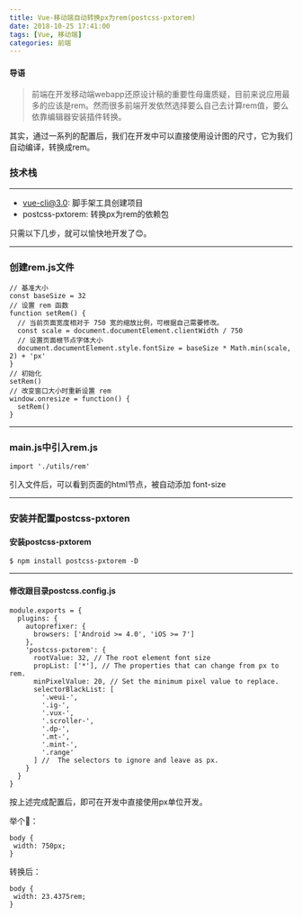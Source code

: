 ```yaml
---
title: Vue-移动端自动转换px为rem(postcss-pxtorem)
date: 2018-10-25 17:41:00
tags: [Vue, 移动端]
categories: 前端
---
```


#### 导语
> 前端在开发移动端webapp还原设计稿的重要性母庸质疑，目前来说应用最多的应该是rem。然而很多前端开发依然选择要么自己去计算rem值，要么依靠编辑器安装插件转换。

<!--more-->
其实，通过一系列的配置后，我们在开发中可以直接使用设计图的尺寸，它为我们自动编译，转换成rem。

### 技术栈

***

* vue-cli@3.0: 脚手架工具创建项目
* postcss-pxtorem: 转换px为rem的依赖包

只需以下几步，就可以愉快地开发了😊。

***
### 创建rem.js文件

```
// 基准大小
const baseSize = 32
// 设置 rem 函数
function setRem() {
  // 当前页面宽度相对于 750 宽的缩放比例，可根据自己需要修改。
  const scale = document.documentElement.clientWidth / 750
  // 设置页面根节点字体大小
  document.documentElement.style.fontSize = baseSize * Math.min(scale, 2) + 'px'
}
// 初始化
setRem()
// 改变窗口大小时重新设置 rem
window.onresize = function() {
  setRem()
}
```

***
### main.js中引入rem.js

```
import './utils/rem'
```

引入文件后，可以看到页面的html节点，被自动添加 font-size

***
### 安装并配置postcss-pxtoren

#### 安装postcss-pxtorem

```
$ npm install postcss-pxtorem -D
```

***
#### 修改跟目录postcss.config.js

```
module.exports = {
  plugins: {
    autoprefixer: {
      browsers: ['Android >= 4.0', 'iOS >= 7']
    },
    'postcss-pxtorem': {
      rootValue: 32, // The root element font size
      propList: ['*'], // The properties that can change from px to rem.
      minPixelValue: 20, // Set the minimum pixel value to replace.
      selectorBlackList: [
        '.weui-',
        '.ig-',
        '.vux-',
        '.scroller-',
        '.dp-',
        '.mt-',
        '.mint-',
        '.range'
      ] //  The selectors to ignore and leave as px.
    }
  }
}
```

按上述完成配置后，即可在开发中直接使用px单位开发。

举个🌰：

```
body {
 width: 750px;
}
```

转换后：

```
body {
 width: 23.4375rem;
}

```